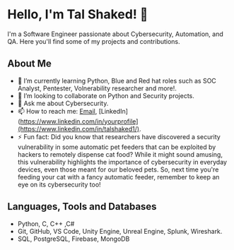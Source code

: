 # Hello, I'm Tal Shaked! 👋

I'm a Software Engineer passionate about Cybersecurity, Automation, and QA. Here you'll find some of my projects and contributions.

## About Me

- 🌱 I’m currently learning Python, Blue and Red hat roles such as SOC Analyst, Pentester, Volnerability researcher and more!.
- 👯 I’m looking to collaborate on Python and Security projects.
- 💬 Ask me about Cybersecurity.
- 📫 How to reach me: [Email](mailto:talshaked94@email.com), [LinkedIn](https://www.linkedin.com/in/yourprofile](https://www.linkedin.com/in/talshaked1/).
- ⚡ Fun fact: Did you know that researchers have discovered a security vulnerability in some automatic pet feeders that can be exploited by hackers to remotely dispense cat food? While it might sound amusing, this vulnerability highlights the importance of cybersecurity in everyday devices, even those meant for our beloved pets. So, next time you're feeding your cat with a fancy automatic feeder, remember to keep an eye on its cybersecurity too!




## Languages, Tools and Databases

- Python, C, C++ ,C#
- Git, GitHub, VS Code, Unity Engine, Unreal Engine, Splunk, Wireshark.
- SQL, PostgreSQL, Firebase, MongoDB
